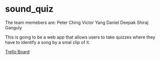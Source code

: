 sound_quiz
==========

The team memebers are:
Peter Ching
Victor Yang
Daniel Deepak
Shiraj Ganguly

This is going to be a web app that allows users to take quizzes where they have to identify a song by a smal clip of it.  

[Trello Board](https://trello.com/b/est1HJ3v/the-final-project)
